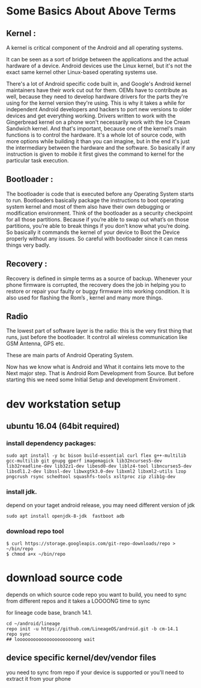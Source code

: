 
# Some Basics About Above Terms

## Kernel :
A kernel is critical component of the Android and all operating systems. 

It can be seen as a sort of bridge between the applications and the actual hardware of a device. Android devices use the Linux kernel, but it's not the exact same kernel other Linux-based operating systems use. 

There's a lot of Android specific code built in, and Google's Android kernel maintainers have their work cut out for them. OEMs have to contribute as well, because they need to develop hardware drivers for the parts they're using for the kernel version they're using. This is why it takes a while for independent Android developers and hackers to port new versions to older devices and get everything working. Drivers written to work with the Gingerbread kernel on a phone won't necessarily work with the Ice Cream Sandwich kernel. And that's important, because one of the kernel's main functions is to control the hardware. It's a whole lot of source code, with more options while building it than you can imagine, but in the end it's just the intermediary between the hardware and the software. So basically if any instruction is given to mobile it first gives the command to kernel for the particular task execution.

## Bootloader :
The bootloader is code that is executed before any Operating System starts to run. Bootloaders basically package the instructions to boot operating system kernel and most of them also have their own debugging or modification environment. Think of the bootloader as a security checkpoint for all those partitions. Because if you’re able to swap out what’s on those partitions, you’re able to break things if you don’t know what you’re doing. So basically it commands the kernel of your device to Boot the Device properly without any issues. So careful with bootloader since it can mess things very badly.

## Recovery :
Recovery is defined in simple terms as a source of backup. Whenever your phone firmware is corrupted, the recovery does the job in helping you to restore or repair your faulty or buggy firmware into working condition. It is also used for flashing the Rom’s , kernel and many more things.

## Radio

The lowest part of software layer is the radio: this is the very first thing that runs, just before the bootloader. It control all wireless communication like GSM Antenna, GPS etc.

These are main parts of Android Operating System.

Now has we know what is Android and What it contains lets move to the Next major step. That is Android Rom Development from Source. But before starting this we need some Initial Setup and development Enviroment .


# dev workstation setup

## ubuntu 16.04 (64bit required)

### install dependency packages:
```shell
sudo apt install -y bc bison build-essential curl flex g++-multilib gcc-multilib git gnupg gperf imagemagick lib32ncurses5-dev lib32readline-dev lib32z1-dev libesd0-dev liblz4-tool libncurses5-dev libsdl1.2-dev libssl-dev libwxgtk3.0-dev libxml2 libxml2-utils lzop pngcrush rsync schedtool squashfs-tools xsltproc zip zlib1g-dev 
```

### install jdk. 
depend on your taget android release, you may need different version of jdk
```
sudo apt install openjdk-8-jdk  fastboot adb
```

### download repo tool

```
$ curl https://storage.googleapis.com/git-repo-downloads/repo > ~/bin/repo
$ chmod a+x ~/bin/repo
```

# download source code 
depends on which source code repo you want to build, you need to sync from different repos
and it takes a LOOOONG time to sync

for lineage code base, branch 14.1.
```
cd ~/android/lineage
repo init -u https://github.com/LineageOS/android.git -b cm-14.1
repo sync
## loooooooooooooooooooooong wait
```

## device specific kernel/dev/vendor files

you need to sync from repo if your device is supported
or you'll need to extract it from your phone


